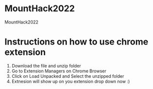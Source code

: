 # MountHack2022
MountHack2022

# Instructions on how to use chrome extension
1. Download the file and unzip folder
2. Go to Extension Managers on Chrome Browser
3. Click on Load Unpacked and Select the unzipped folder
4. Extnesion will show up on you extension drop down now :)